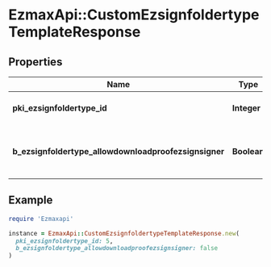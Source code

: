 # EzmaxApi::CustomEzsignfoldertypeTemplateResponse

## Properties

| Name | Type | Description | Notes |
| ---- | ---- | ----------- | ----- |
| **pki_ezsignfoldertype_id** | **Integer** | The unique ID of the Ezsignfoldertype. |  |
| **b_ezsignfoldertype_allowdownloadproofezsignsigner** | **Boolean** | Whether we allow the proof to be downloaded by an Ezsignsigner | [optional] |

## Example

```ruby
require 'Ezmaxapi'

instance = EzmaxApi::CustomEzsignfoldertypeTemplateResponse.new(
  pki_ezsignfoldertype_id: 5,
  b_ezsignfoldertype_allowdownloadproofezsignsigner: false
)
```

